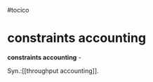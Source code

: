 #tocico

# constraints accounting

<b>constraints accounting</b> - 


Syn.:[[throughput accounting]].



